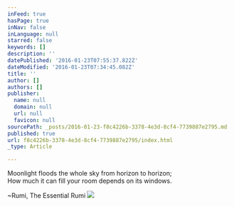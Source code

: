 ```yaml
---
inFeed: true
hasPage: true
inNav: false
inLanguage: null
starred: false
keywords: []
description: ''
datePublished: '2016-01-23T07:55:37.822Z'
dateModified: '2016-01-23T07:34:45.082Z'
title: ''
author: []
authors: []
publisher:
  name: null
  domain: null
  url: null
  favicon: null
sourcePath: _posts/2016-01-23-f8c4226b-3378-4e3d-8cf4-7739887e2795.md
published: true
url: f8c4226b-3378-4e3d-8cf4-7739887e2795/index.html
_type: Article

---
```

Moonlight floods the whole sky from horizon to horizon;  
How much it can fill your room depends on its windows.

~Rumi, The Essential Rumi
![](https://the-grid-user-content.s3-us-west-2.amazonaws.com/d99c0605-4f13-4707-a281-e84502b8f370.jpg)